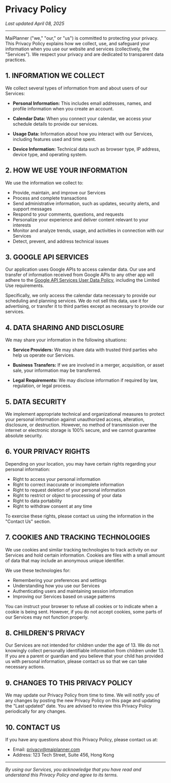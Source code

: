 # Privacy Policy

*Last updated April 08, 2025*

---

MaiPlanner ("we," "our," or "us") is committed to protecting your privacy. This Privacy Policy explains how we collect, use, and safeguard your information when you use our website and services (collectively, the "Services"). We respect your privacy and are dedicated to transparent data practices.

## 1. INFORMATION WE COLLECT

We collect several types of information from and about users of our Services:

- **Personal Information:**
  This includes email addresses, names, and profile information when you create an account.

- **Calendar Data:**
  When you connect your calendar, we access your schedule details to provide our services.

- **Usage Data:**
  Information about how you interact with our Services, including features used and time spent.

- **Device Information:**
  Technical data such as browser type, IP address, device type, and operating system.

## 2. HOW WE USE YOUR INFORMATION

We use the information we collect to:

- Provide, maintain, and improve our Services
- Process and complete transactions
- Send administrative information, such as updates, security alerts, and support messages
- Respond to your comments, questions, and requests
- Personalize your experience and deliver content relevant to your interests
- Monitor and analyze trends, usage, and activities in connection with our Services
- Detect, prevent, and address technical issues

## 3. GOOGLE API SERVICES

Our application uses Google APIs to access calendar data. Our use and transfer of information received from Google APIs to any other app will adhere to the [Google API Services User Data Policy](https://developers.google.com/terms/api-services-user-data-policy), including the Limited Use requirements.

Specifically, we only access the calendar data necessary to provide our scheduling and planning services. We do not sell this data, use it for advertising, or transfer it to third parties except as necessary to provide our services.

## 4. DATA SHARING AND DISCLOSURE

We may share your information in the following situations:

- **Service Providers:**
  We may share data with trusted third parties who help us operate our Services.

- **Business Transfers:**
  If we are involved in a merger, acquisition, or asset sale, your information may be transferred.

- **Legal Requirements:**
  We may disclose information if required by law, regulation, or legal process.

## 5. DATA SECURITY

We implement appropriate technical and organizational measures to protect your personal information against unauthorized access, alteration, disclosure, or destruction. However, no method of transmission over the internet or electronic storage is 100% secure, and we cannot guarantee absolute security.

## 6. YOUR PRIVACY RIGHTS

Depending on your location, you may have certain rights regarding your personal information:

- Right to access your personal information
- Right to correct inaccurate or incomplete information
- Right to request deletion of your personal information
- Right to restrict or object to processing of your data
- Right to data portability
- Right to withdraw consent at any time

To exercise these rights, please contact us using the information in the "Contact Us" section.

## 7. COOKIES AND TRACKING TECHNOLOGIES

We use cookies and similar tracking technologies to track activity on our Services and hold certain information. Cookies are files with a small amount of data that may include an anonymous unique identifier.

We use these technologies for:

- Remembering your preferences and settings
- Understanding how you use our Services
- Authenticating users and maintaining session information
- Improving our Services based on usage patterns

You can instruct your browser to refuse all cookies or to indicate when a cookie is being sent. However, if you do not accept cookies, some parts of our Services may not function properly.

## 8. CHILDREN'S PRIVACY

Our Services are not intended for children under the age of 13. We do not knowingly collect personally identifiable information from children under 13. If you are a parent or guardian and you believe that your child has provided us with personal information, please contact us so that we can take necessary actions.

## 9. CHANGES TO THIS PRIVACY POLICY

We may update our Privacy Policy from time to time. We will notify you of any changes by posting the new Privacy Policy on this page and updating the "Last updated" date. You are advised to review this Privacy Policy periodically for any changes.

## 10. CONTACT US

If you have any questions about this Privacy Policy, please contact us at:

- Email: privacy@maiplanner.com
- Address: 123 Tech Street, Suite 456, Hong Kong

---

*By using our Services, you acknowledge that you have read and understand this Privacy Policy and agree to its terms.*
